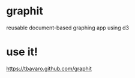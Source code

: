# graphit
reusable document-based graphing app using d3

# use it!
https://tbavaro.github.com/graphit
